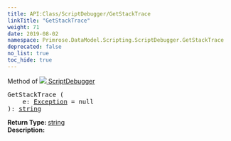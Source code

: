 ```yaml
---
title: API:Class/ScriptDebugger/GetStackTrace
linkTitle: "GetStackTrace"
weight: 71
date: 2019-08-02
namespace: Primrose.DataModel.Scripting.ScriptDebugger.GetStackTrace
deprecated: false
no_list: true
toc_hide: true
---
```

Method of <a href="/docs/api-reference/Class/ScriptDebugger"><img src="/icons/silk/script_module.png"/>&nbsp;ScriptDebugger</a>
<pre class="method-declaration">
GetStackTrace (
    e: <a class="type" href="/docs/api-reference/System/Exception">Exception</a> = <a class="default-param int-param">null</a>
): <a class="type" href="/docs/api-reference/System/string">string</a></pre>
<b>Return Type: </b>
<a class="type" href="/docs/api-reference/System/string">string</a>
<br/>
<b>Description: </b>